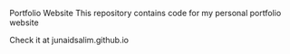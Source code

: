 Portfolio Website
This repository contains code for my personal portfolio website

Check it at junaidsalim.github.io
